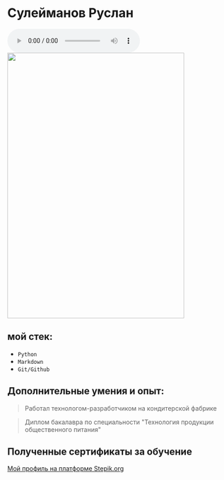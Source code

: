 # Сулейманов Руслан
<audio controls autoplay>
    <source src="https://raw.githubusercontent.com/asasxa/Ruslan_Suleimanov/main/9218123.mp3" type="audio/mpeg">
    Включите что бы было веселее
</audio>

<img src="https://raw.githubusercontent.com/asasxa/Ruslan_Suleimanov/main/DSC00090.jpg" width="400" height="600">

## мой стек:

* `Python`
* `Markdown`
* `Git/Github`

## Дополнительные умения и опыт:

> Работал технологом-разработчиком на кондитерской фабрике 

> Диплом бакалавра по специальности "Технология продукции общественного питания"

## Полученные сертификаты за обучение
[Мой профиль на платформе Stepik.org](https://stepik.org/users/768149665/profile)
